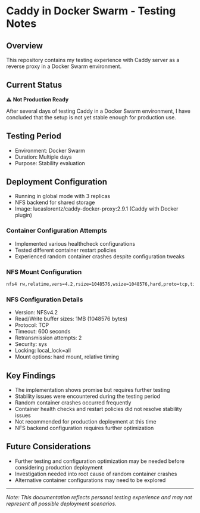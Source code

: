 # Caddy in Docker Swarm - Testing Notes

## Overview
This repository contains my testing experience with Caddy server as a reverse proxy in a Docker Swarm environment.

## Current Status
⚠️ **Not Production Ready**

After several days of testing Caddy in a Docker Swarm environment, I have concluded that the setup is not yet stable enough for production use.

## Testing Period
- Environment: Docker Swarm
- Duration: Multiple days
- Purpose: Stability evaluation

## Deployment Configuration
- Running in global mode with 3 replicas
- NFS backend for shared storage
- Image: lucaslorentz/caddy-docker-proxy:2.9.1 (Caddy with Docker plugin)

### Container Configuration Attempts
- Implemented various healthcheck configurations
- Tested different container restart policies
- Experienced random container crashes despite configuration tweaks

### NFS Mount Configuration
```bash
nfs4 rw,relatime,vers=4.2,rsize=1048576,wsize=1048576,hard,proto=tcp,timeo=600,retrans=2,sec=sys,local_lock=all
```

### NFS Configuration Details
- Version: NFSv4.2
- Read/Write buffer sizes: 1MB (1048576 bytes)
- Protocol: TCP
- Timeout: 600 seconds
- Retransmission attempts: 2
- Security: sys
- Locking: local_lock=all
- Mount options: hard mount, relative timing

## Key Findings
- The implementation shows promise but requires further testing
- Stability issues were encountered during the testing period
- Random container crashes occurred frequently
- Container health checks and restart policies did not resolve stability issues
- Not recommended for production deployment at this time
- NFS backend configuration requires further optimization

## Future Considerations
- Further testing and configuration optimization may be needed before considering production deployment
- Investigation needed into root cause of random container crashes
- Alternative container configurations may need to be explored

---
*Note: This documentation reflects personal testing experience and may not represent all possible deployment scenarios.*

